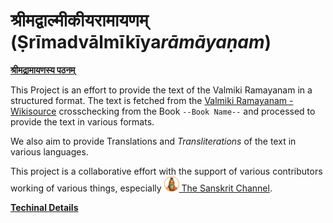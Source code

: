 # श्रीमद्वाल्मीकीयरामायणम् (Ṣrīmadvālmīkīya*rāmāyaṇam*)

**[श्रीमद्रामायणस्य पठनम्](https://lipi-parivartan.vercel.app)**

This Project is an effort to provide the text of the Valmiki Ramayanam in a structured format. The text is fetched from the [Valmiki Ramayanam - Wikisource](https://sa.wikisource.org/wiki/रामायणम्) crosschecking from the Book `--Book Name--` and processed to provide the text in various formats.

We also aim to provide Translations and _Transliterations_ of the text in various languages.

<!-- load an image stored in assets/tsc.png in proper size so that does not take much psace -->

This project is a collaborative effort with the support of various contributors working of various things, especially
[![The Sanskrit Channel YouTube](./static/img/tcs_24.png) The Sanskrit Channel](https://www.youtube.com/c/thesanskritchannel).

**[Techinal Details](./Technical_Details.md)**
